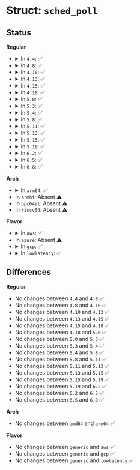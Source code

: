 # Struct: <code>sched_poll</code>

## Status
<b>Regular</b>
<ul>
<li>
<details>
<summary>In <code>4.4</code>: ✅</summary>

```c
struct sched_poll {
    __guest_handle_evtchn_port_t ports;
    unsigned int nr_ports;
    uint64_t timeout;
};
```
</details>
</li>
<li>
<details>
<summary>In <code>4.8</code>: ✅</summary>

```c
struct sched_poll {
    __guest_handle_evtchn_port_t ports;
    unsigned int nr_ports;
    uint64_t timeout;
};
```
</details>
</li>
<li>
<details>
<summary>In <code>4.10</code>: ✅</summary>

```c
struct sched_poll {
    __guest_handle_evtchn_port_t ports;
    unsigned int nr_ports;
    uint64_t timeout;
};
```
</details>
</li>
<li>
<details>
<summary>In <code>4.13</code>: ✅</summary>

```c
struct sched_poll {
    __guest_handle_evtchn_port_t ports;
    unsigned int nr_ports;
    uint64_t timeout;
};
```
</details>
</li>
<li>
<details>
<summary>In <code>4.15</code>: ✅</summary>

```c
struct sched_poll {
    __guest_handle_evtchn_port_t ports;
    unsigned int nr_ports;
    uint64_t timeout;
};
```
</details>
</li>
<li>
<details>
<summary>In <code>4.18</code>: ✅</summary>

```c
struct sched_poll {
    __guest_handle_evtchn_port_t ports;
    unsigned int nr_ports;
    uint64_t timeout;
};
```
</details>
</li>
<li>
<details>
<summary>In <code>5.0</code>: ✅</summary>

```c
struct sched_poll {
    __guest_handle_evtchn_port_t ports;
    unsigned int nr_ports;
    uint64_t timeout;
};
```
</details>
</li>
<li>
<details>
<summary>In <code>5.3</code>: ✅</summary>

```c
struct sched_poll {
    __guest_handle_evtchn_port_t ports;
    unsigned int nr_ports;
    uint64_t timeout;
};
```
</details>
</li>
<li>
<details>
<summary>In <code>5.4</code>: ✅</summary>

```c
struct sched_poll {
    __guest_handle_evtchn_port_t ports;
    unsigned int nr_ports;
    uint64_t timeout;
};
```
</details>
</li>
<li>
<details>
<summary>In <code>5.8</code>: ✅</summary>

```c
struct sched_poll {
    __guest_handle_evtchn_port_t ports;
    unsigned int nr_ports;
    uint64_t timeout;
};
```
</details>
</li>
<li>
<details>
<summary>In <code>5.11</code>: ✅</summary>

```c
struct sched_poll {
    __guest_handle_evtchn_port_t ports;
    unsigned int nr_ports;
    uint64_t timeout;
};
```
</details>
</li>
<li>
<details>
<summary>In <code>5.13</code>: ✅</summary>

```c
struct sched_poll {
    __guest_handle_evtchn_port_t ports;
    unsigned int nr_ports;
    uint64_t timeout;
};
```
</details>
</li>
<li>
<details>
<summary>In <code>5.15</code>: ✅</summary>

```c
struct sched_poll {
    __guest_handle_evtchn_port_t ports;
    unsigned int nr_ports;
    uint64_t timeout;
};
```
</details>
</li>
<li>
<details>
<summary>In <code>5.19</code>: ✅</summary>

```c
struct sched_poll {
    __guest_handle_evtchn_port_t ports;
    unsigned int nr_ports;
    uint64_t timeout;
};
```
</details>
</li>
<li>
<details>
<summary>In <code>6.2</code>: ✅</summary>

```c
struct sched_poll {
    __guest_handle_evtchn_port_t ports;
    unsigned int nr_ports;
    uint64_t timeout;
};
```
</details>
</li>
<li>
<details>
<summary>In <code>6.5</code>: ✅</summary>

```c
struct sched_poll {
    __guest_handle_evtchn_port_t ports;
    unsigned int nr_ports;
    uint64_t timeout;
};
```
</details>
</li>
<li>
<details>
<summary>In <code>6.8</code>: ✅</summary>

```c
struct sched_poll {
    __guest_handle_evtchn_port_t ports;
    unsigned int nr_ports;
    uint64_t timeout;
};
```
</details>
</li>
</ul>
<b>Arch</b>
<ul>
<li>
<details>
<summary>In <code>arm64</code>: ✅</summary>

```c
struct sched_poll {
    __guest_handle_evtchn_port_t ports;
    unsigned int nr_ports;
    uint64_t timeout;
};
```
</details>
</li>
<li>
In <code>armhf</code>: Absent ⚠️
</li>
<li>
In <code>ppc64el</code>: Absent ⚠️
</li>
<li>
In <code>riscv64</code>: Absent ⚠️
</li>
</ul>
<b>Flavor</b>
<ul>
<li>
<details>
<summary>In <code>aws</code>: ✅</summary>

```c
struct sched_poll {
    __guest_handle_evtchn_port_t ports;
    unsigned int nr_ports;
    uint64_t timeout;
};
```
</details>
</li>
<li>
In <code>azure</code>: Absent ⚠️
</li>
<li>
<details>
<summary>In <code>gcp</code>: ✅</summary>

```c
struct sched_poll {
    __guest_handle_evtchn_port_t ports;
    unsigned int nr_ports;
    uint64_t timeout;
};
```
</details>
</li>
<li>
<details>
<summary>In <code>lowlatency</code>: ✅</summary>

```c
struct sched_poll {
    __guest_handle_evtchn_port_t ports;
    unsigned int nr_ports;
    uint64_t timeout;
};
```
</details>
</li>
</ul>

## Differences
<b>Regular</b>
<ul>
<li>
No changes between <code>4.4</code> and <code>4.8</code> ✅
</li>
<li>
No changes between <code>4.8</code> and <code>4.10</code> ✅
</li>
<li>
No changes between <code>4.10</code> and <code>4.13</code> ✅
</li>
<li>
No changes between <code>4.13</code> and <code>4.15</code> ✅
</li>
<li>
No changes between <code>4.15</code> and <code>4.18</code> ✅
</li>
<li>
No changes between <code>4.18</code> and <code>5.0</code> ✅
</li>
<li>
No changes between <code>5.0</code> and <code>5.3</code> ✅
</li>
<li>
No changes between <code>5.3</code> and <code>5.4</code> ✅
</li>
<li>
No changes between <code>5.4</code> and <code>5.8</code> ✅
</li>
<li>
No changes between <code>5.8</code> and <code>5.11</code> ✅
</li>
<li>
No changes between <code>5.11</code> and <code>5.13</code> ✅
</li>
<li>
No changes between <code>5.13</code> and <code>5.15</code> ✅
</li>
<li>
No changes between <code>5.15</code> and <code>5.19</code> ✅
</li>
<li>
No changes between <code>5.19</code> and <code>6.2</code> ✅
</li>
<li>
No changes between <code>6.2</code> and <code>6.5</code> ✅
</li>
<li>
No changes between <code>6.5</code> and <code>6.8</code> ✅
</li>
</ul>
<b>Arch</b>
<ul>
<li>
No changes between <code>amd64</code> and <code>arm64</code> ✅
</li>
</ul>
<b>Flavor</b>
<ul>
<li>
No changes between <code>generic</code> and <code>aws</code> ✅
</li>
<li>
No changes between <code>generic</code> and <code>gcp</code> ✅
</li>
<li>
No changes between <code>generic</code> and <code>lowlatency</code> ✅
</li>
</ul>
